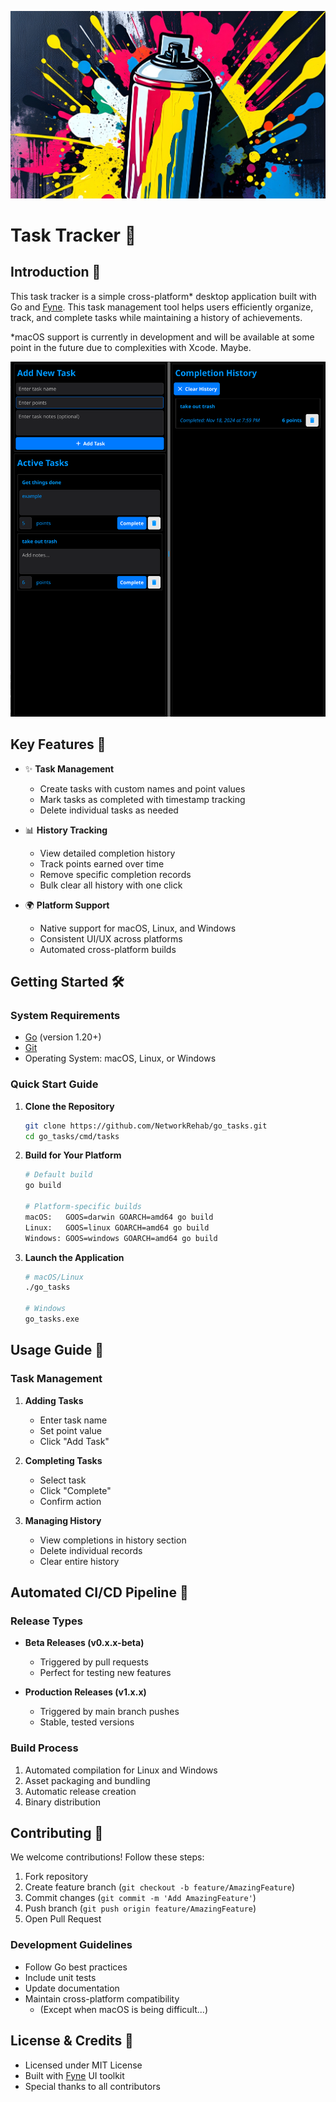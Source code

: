 [![Build and Release](./assets/buildandrelease.jpg)](https://github.com/ndonathan/go_tasks/actions/workflows/release.yml)

# Task Tracker 📝

## Introduction 🚀

This task tracker is a simple cross-platform* desktop application built with Go and [Fyne](https://fyne.io/). This task management tool helps users efficiently organize, track, and complete tasks while maintaining a history of achievements.

*macOS support is currently in development and will be available at some point in the future due to complexities with Xcode. Maybe. 

![Build and Release](./assets/Example_07.png)

## Key Features 🎯

- ✨ **Task Management**
    - Create tasks with custom names and point values
    - Mark tasks as completed with timestamp tracking
    - Delete individual tasks as needed

- 📊 **History Tracking**
    - View detailed completion history
    - Track points earned over time
    - Remove specific completion records
    - Bulk clear all history with one click

- 🌍 **Platform Support**
    - Native support for macOS, Linux, and Windows
    - Consistent UI/UX across platforms
    - Automated cross-platform builds

## Getting Started 🛠️

### System Requirements

- [Go](https://golang.org/dl/) (version 1.20+)
- [Git](https://git-scm.com/downloads)
- Operating System: macOS, Linux, or Windows

### Quick Start Guide

1. **Clone the Repository**
     ```bash
     git clone https://github.com/NetworkRehab/go_tasks.git
     cd go_tasks/cmd/tasks
     ```

2. **Build for Your Platform**
     ```bash
     # Default build
     go build

     # Platform-specific builds
     macOS:   GOOS=darwin GOARCH=amd64 go build
     Linux:   GOOS=linux GOARCH=amd64 go build
     Windows: GOOS=windows GOARCH=amd64 go build
     ```

3. **Launch the Application**
     ```bash
     # macOS/Linux
     ./go_tasks

     # Windows
     go_tasks.exe
     ```

## Usage Guide 📖

### Task Management
1. **Adding Tasks**
     - Enter task name
     - Set point value
     - Click "Add Task"

2. **Completing Tasks**
     - Select task
     - Click "Complete"
     - Confirm action

3. **Managing History**
     - View completions in history section
     - Delete individual records
     - Clear entire history

## Automated CI/CD Pipeline 🔄

### Release Types
- **Beta Releases (v0.x.x-beta)**
    - Triggered by pull requests
    - Perfect for testing new features

- **Production Releases (v1.x.x)**
    - Triggered by main branch pushes
    - Stable, tested versions

### Build Process
1. Automated compilation for Linux and Windows
2. Asset packaging and bundling
3. Automatic release creation
4. Binary distribution

## Contributing 🤝

We welcome contributions! Follow these steps:

1. Fork repository
2. Create feature branch (`git checkout -b feature/AmazingFeature`)
3. Commit changes (`git commit -m 'Add AmazingFeature'`)
4. Push branch (`git push origin feature/AmazingFeature`)
5. Open Pull Request

### Development Guidelines
- Follow Go best practices
- Include unit tests
- Update documentation
- Maintain cross-platform compatibility 
  - (Except when macOS is being difficult...)

## License & Credits 📝

- Licensed under MIT License
- Built with [Fyne](https://fyne.io/) UI toolkit
- Special thanks to all contributors